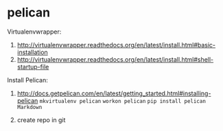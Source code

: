 pelican
=======

Virtualenvwrapper:
1. http://virtualenvwrapper.readthedocs.org/en/latest/install.html#basic-installation
1. http://virtualenvwrapper.readthedocs.org/en/latest/install.html#shell-startup-file

Install Pelican:
1. http://docs.getpelican.com/en/latest/getting_started.html#installing-pelican
`mkvirtualenv pelican`
`workon pelican`
`pip install pelican Markdown`


1. create repo in git